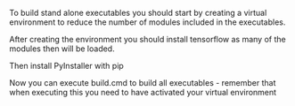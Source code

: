 To build stand alone executables you should start by creating a virtual environment to reduce the number of modules included in the executables.

After creating the environment you should install tensorflow as many of the modules then will be loaded.

Then install PyInstaller with pip

Now you can execute build.cmd to build all executables - remember that when executing this you need to have activated your virtual environment
